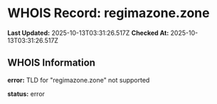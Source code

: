 # WHOIS Record: regimazone.zone

**Last Updated:** 2025-10-13T03:31:26.517Z
**Checked At:** 2025-10-13T03:31:26.517Z

## WHOIS Information

**error:** TLD for "regimazone.zone" not supported

**status:** error

